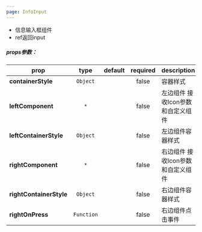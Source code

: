 ```yaml
---
page: InfoInput
---
```



* 信息输入框组件
* ref返回input

##### props参数：

prop | type | default | required | description
---- | :----: | :-------: | :--------: | -----------
**containerStyle** | `Object` |  | false | 容器样式
**leftComponent** | `*` |  | false | 左边组件 接收Icon参数和自定义组件
**leftContainerStyle** | `Object` |  | false | 左边组件容器样式
**rightComponent** | `*` |  | false | 右边组件 接收Icon参数和自定义组件
**rightContainerStyle** | `Object` |  | false | 右边组件容器样式
**rightOnPress** | `Function` |  | false | 右边组件点击事件



